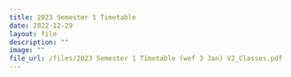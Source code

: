 ```yaml
---
title: 2023 Semester 1 Timetable
date: 2022-12-29
layout: file
description: ""
image: ""
file_url: /files/2023 Semester 1 Timetable (wef 3 Jan) V2_Classes.pdf
---
```

